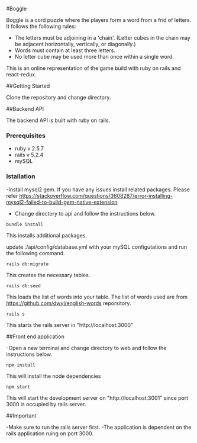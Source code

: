 #Boggle

Boggle is a cord puzzle where the players form a word from a frid of letters. It follows the following rules:
- The letters must be adjoining in a 'chain'. (Letter cubes in the chain may be adjacent horizontally, vertically, or diagonally.)
- Words must contain at least three letters.
- No letter cube may be used more than once within a single word.

This is an online representation of the game build with ruby on rails and react-redux.

##Getting Started

Clone the repository and change directory.

##Backend API

The backend API is built with ruby on rails.

### Prerequisites
- ruby v 2.5.7
- rails v 5.2.4
- mySQL

### Istallation

-Install mysql2 gem. If you have any issues install related packages. Please refer https://stackoverflow.com/questions/3608287/error-installing-mysql2-failed-to-build-gem-native-extension
- Change directory to api and follow the instructions below.

```
bundle install 
```
This installs additional packages.

update ./api/config/database.yml with your mySQL configutations and run the following command.

``` 
rails db:migrate
```
This creates the necessary tables.

```
rails db:seed
```
This loads the list of words into your table. The list of words used are from https://github.com/dwyl/english-words reporsitory.

```
rails s
```
This starts the rails server in "http://localhost:3000"

##Front end application

-Open a new terminal and change directory to web and follow the instructions below.
``` 
npm install
```
This will install the node dependencies

```
npm start
```
This will start the development server on "http://localhost:3001" since port 3000 is occupied by rails server.

##Important

-Make sure to run the rails server first.
-The application is dependent on the rails application ruing on port 3000.